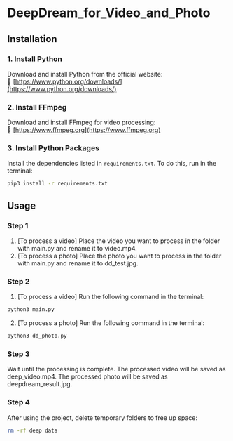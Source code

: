 # DeepDream_for_Video_and_Photo

## Installation

### 1. Install Python

Download and install Python from the official website:  
🔗 [https://www.python.org/downloads/](https://www.python.org/downloads/)

### 2. Install FFmpeg

Download and install FFmpeg for video processing:  
🔗 [https://www.ffmpeg.org](https://www.ffmpeg.org)

### 3. Install Python Packages

Install the dependencies listed in `requirements.txt`. To do this, run in the terminal:

```bash
pip3 install -r requirements.txt
```

## Usage

### Step 1
1.	[To process a video]
Place the video you want to process in the folder with main.py and rename it to video.mp4.
2. [To process a photo]
Place the photo you want to process in the folder with main.py and rename it to dd_test.jpg.

### Step 2
1. [To process a video]
Run the following command in the terminal:
```bash
python3 main.py
```
2. [To process a photo]
Run the following command in the terminal:
```bash
python3 dd_photo.py
```

### Step 3
Wait until the processing is complete. The processed video will be saved as deep_video.mp4. The processed photo will be saved as deepdream_result.jpg.

### Step 4
After using the project, delete temporary folders to free up space:
```bash
rm -rf deep data
```
